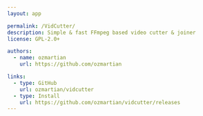 ```yaml
---
layout: app

permalink: /VidCutter/
description: Simple & fast FFmpeg based video cutter & joiner
license: GPL-2.0+

authors:
  - name: ozmartian
    url: https://github.com/ozmartian

links:
  - type: GitHub
    url: ozmartian/vidcutter
  - type: Install
    url: https://github.com/ozmartian/vidcutter/releases
---
```

